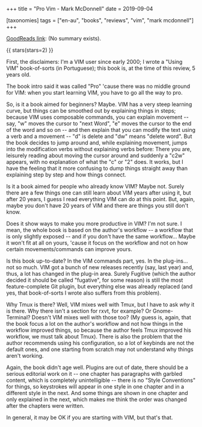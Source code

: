 +++
title = "Pro Vim - Mark McDonnell"
date = 2019-09-04

[taxonomies]
tags = ["en-au", "books", "reviews", "vim", "mark mcdonnell"]
+++

[GoodReads link](https://www.goodreads.com/book/show/23717582-pro-vim): (No
summary exists).

<!-- more -->

{{ stars(stars=2) }}

First, the disclaimers: I'm a VIM user since early 2000; I wrote a "Using VIM"
book-of-sorts (in Portuguese); this book is, at the time of this review, 5
years old.

The book intro said it was called "Pro" 'cause there was no middle ground for
VIM: when you start learning VIM, you have to go all the way to pro.

So, is it a book aimed for beginners? Maybe. VIM has a very steep learning
curve, but things can be smoothed out by explaining things in steps; because
VIM uses composable commands, you can explain movement -- say, "w" moves the
cursor to "next Word", "e" moves the cursor to the end of the word and so on
-- and then explain that you can modify the text using a verb and a movement
-- "d" is delete and "dw" means "delete word". But the book decides to jump
around and, while explaining movement, jumps into the modification verbs
without explaining verbs before: There you are, leisurely reading about moving
the cursor around and suddenly a "c2w" appears, with no explanation of what
the "c" or "2" does. It works, but I have the feeling that it more confusing
to dump things straight away than explaining step by step and how things
connect.

Is it a book aimed for people who already know VIM? Maybe not. Surely there
are a few things one can still learn about VIM years after using it, but after
20 years, I guess I read everything VIM can do at this point. But, again,
maybe you don't have 20 years of VIM and there are things you still don't
know.

Does it show ways to make you more productive in VIM? I'm not sure. I mean,
the whole book is based on the author's workflow -- a workflow that is only
slightly exposed -- and if you don't have the same workflow... Maybe it won't
fit at all on yours, 'cause it focus on the workflow and not on how certain
movements/commands can improve yours.

Is this book up-to-date? In the VIM commands part, yes. In the plug-ins... not
so much. VIM got a bunch of new releases recently (say, last year) and, thus,
a lot has changed in the plug-in area. Surely Fugitive (which the author
decided it should be called "fugative", for some reason) is still the most
feature-complete Git plugin, but everything else was already replaced (and
yes, that book-of-sorts I wrote also suffers from this problem).

Why Tmux is there? Well, VIM mixes well with Tmux, but I have to ask
<i>why</i> it is there. Why there isn't a section for rxvt, for example? Or
Gnome-Terminal? Doesn't VIM mixes well with those too? (My guess is, again,
that the book focus a lot on the author's workflow and not how things in the
workflow improved things, so because the author feels Tmux improved his
workflow, we must talk about Tmux). There is also the problem that the author
recommends using his configuration, so a lot of keybinds are not the default
ones, and one starting from scratch may not understand why things aren't
working.

Again, the book didn't age well. Plugins are out of date, there should be a
serious editorial work on it -- one chapter has paragraphs with garbled
content, which is completely unintelligible -- there is no "Style Conventions"
for things, so keystrokes will appear in one style in one chapter and in a
different style in the next. And some things are shown in one chapter and only
explained in the next, which makes me think the order was changed after the
chapters were written.

In general, it may be OK if you are starting with VIM, but that's that.
